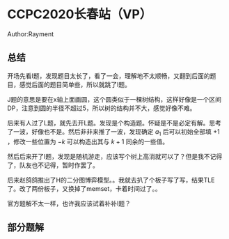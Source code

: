 # CCPC2020长春站（VP）
$\text{Author:Rayment}$

## 总结

开场先看I题，发现题目太长了，看了一会，理解地不太顺畅，又翻到后面的题目，感觉后面的题目简单些，所以就跳了I题。

J题的意思是要在x轴上面画圆，这个圆类似于一棵树结构，这样好像是一个区间DP，注意到圆的半径不超过5，所以树的结构并不大，感觉好像不难。

后来有人过了L题，就先去开L题。发现是个构造题。怀疑是不是必定有解。思考了一波，好像也不是。然后非非来推了一波，发现确定 $a_1$ 后可以初始全部填 $+1$ ，修改一些位置为 $-k$ 可以构造出其与 $k+1$ 同余的一些值。

然后后来开了I题，发现是随机游走，应该写个树上高消就可以了？但是我不记得了，队友也不记得，暂时作罢了。

后来赵鸽鸽推出了H的二分图博弈模型。。我就去扒了个板子写了写，结果TLE了。改了两份板子，又换掉了memset，卡着时间过了。。

官方题解不太一样，也许我应该试着补补I题？

## 部分题解